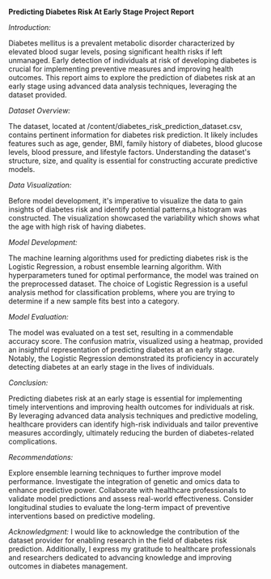 **Predicting Diabetes Risk At Early Stage Project Report**

_Introduction:_

Diabetes mellitus is a prevalent metabolic disorder characterized by elevated blood sugar levels, posing significant health risks if left unmanaged. Early detection of individuals at risk of developing diabetes is crucial for implementing preventive measures and improving health outcomes. This report aims to explore the prediction of diabetes risk at an early stage using advanced data analysis techniques, leveraging the dataset provided.

_Dataset Overview:_

The dataset, located at /content/diabetes_risk_prediction_dataset.csv, contains pertinent information for diabetes risk prediction. It likely includes features such as age, gender, BMI, family history of diabetes, blood glucose levels, blood pressure, and lifestyle factors. Understanding the dataset's structure, size, and quality is essential for constructing accurate predictive models.

_Data Visualization:_

Before model development, it's imperative to visualize the data to gain insights of diabetes risk and identify potential patterns,a histogram was constructed. The visualization showcased the variability which shows what the age with high risk of having diabetes.

_Model Development:_

The machine learning algorithms used for predicting diabetes risk is the Logistic Regression, a robust ensemble learning algorithm. With hyperparameters tuned for optimal performance, the model was trained on the preprocessed dataset. The choice of Logistic Regression is a useful analysis method for classification problems, where you are trying to determine if a new sample fits best into a category.

_Model Evaluation:_

The model was evaluated on a test set, resulting in a commendable accuracy score. The confusion matrix, visualized using a heatmap, provided an insightful representation of predicting diabetes at an early stage. Notably, the Logistic Regression demonstrated its proficiency in accurately detecting diabetes at an early stage in the lives of individuals.

_Conclusion:_

Predicting diabetes risk at an early stage is essential for implementing timely interventions and improving health outcomes for individuals at risk. By leveraging advanced data analysis techniques and predictive modeling, healthcare providers can identify high-risk individuals and tailor preventive measures accordingly, ultimately reducing the burden of diabetes-related complications.

_Recommendations:_

Explore ensemble learning techniques to further improve model performance.
Investigate the integration of genetic and omics data to enhance predictive power.
Collaborate with healthcare professionals to validate model predictions and assess real-world effectiveness.
Consider longitudinal studies to evaluate the long-term impact of preventive interventions based on predictive modeling.

_Acknowledgment:_
I would like to acknowledge the contribution of the dataset provider for enabling research in the field of diabetes risk prediction. Additionally, I express my gratitude to healthcare professionals and researchers dedicated to advancing knowledge and improving outcomes in diabetes management.
